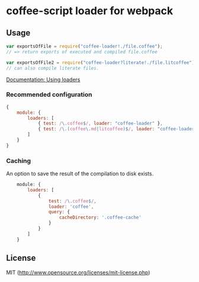 # coffee-script loader for webpack

## Usage

``` javascript
var exportsOfFile = require("coffee-loader!./file.coffee");
// => return exports of executed and compiled file.coffee

var exportsOfFile2 = require("coffee-loader?literate!./file.litcoffee");
// can also compile literate files.
```

[Documentation: Using loaders](http://webpack.github.io/docs/using-loaders.html)

### Recommended configuration

``` javascript
{
	module: {
		loaders: [
			{ test: /\.coffee$/, loader: "coffee-loader" },
			{ test: /\.(coffee\.md|litcoffee)$/, loader: "coffee-loader?literate" }
		]
	}
}
```


### Caching

An option to save the result of the compilation to disk exists.


```javascript
    module: {
        loaders: [
            {
                test: /\.coffee$/,
                loader: 'coffee',
                query: {
                    cacheDirectory: '.coffee-cache'
                }
            }
        ]
    }
```

## License

MIT (http://www.opensource.org/licenses/mit-license.php)
